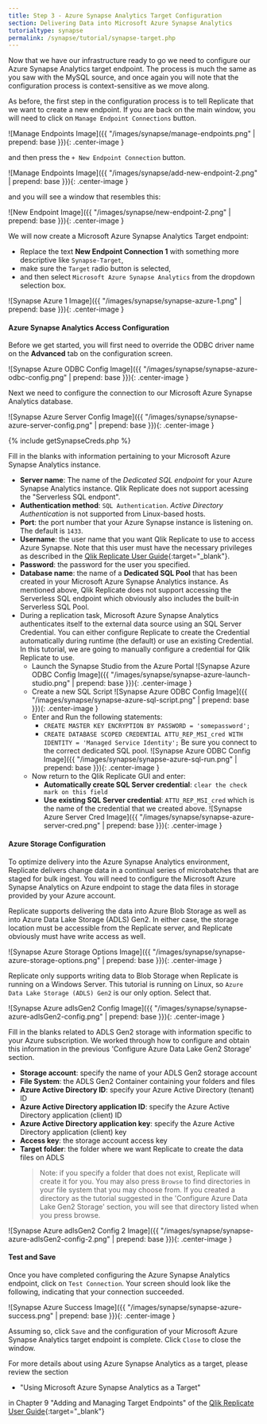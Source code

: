 ```yaml
---
title: Step 3 - Azure Synapse Analytics Target Configuration 
section: Delivering Data into Microsoft Azure Synapse Analytics
tutorialtype: synapse
permalink: /synapse/tutorial/synapse-target.php
---
```


Now that we have our infrastructure ready to go
we need to configure our Azure Synapse Analytics target endpoint. The process is much 
the same as you saw with the MySQL source, and once again you will note that the 
configuration process is context-sensitive as we move along. 

As before, the first step in the configuration process is to tell Replicate that we want to 
create a new endpoint. If you are back on the main window, you will need to click on 
`Manage Endpoint Connections` button.

![Manage Endpoints Image]({{ "/images/synapse/manage-endpoints.png" | prepend: base }}){: .center-image }

and then press the `+ New Endpoint Connection` button.


![Manage Endpoints Image]({{ "/images/synapse/add-new-endpoint-2.png" | prepend: base }}){: .center-image }

and you will see a window that resembles this:

![New Endpoint Image]({{ "/images/synapse/new-endpoint-2.png" | prepend: base }}){: .center-image }

We will now create a Microsoft Azure Synapse Analytics Target endpoint:
* Replace the text **New Endpoint Connection 1** with something more descriptive
like  `Synapse-Target`,
* make sure the `Target` radio button is selected,
* and then select `Microsoft Azure Synapse Analytics` 
from the dropdown selection box.

![Synapse Azure 1 Image]({{ "/images/synapse/synapse-azure-1.png" | prepend: base }}){: .center-image }


#### Azure Synapse Analytics Access Configuration 

Before we get started, you will first need to override the ODBC driver name on the **Advanced**
tab on the configuration screen.


![Synapse Azure ODBC Config Image]({{ "/images/synapse/synapse-azure-odbc-config.png" | prepend: base }}){: .center-image }

Next we need to configure the connection to our Microsoft Azure Synapse Analytics database.

![Synapse Azure Server Config Image]({{ "/images/synapse/synapse-azure-server-config.png" | prepend: base }}){: .center-image }

{% include getSynapseCreds.php %}

Fill in the blanks with information pertaining to your Microsoft Azure Synapse Analytics instance.

* **Server name**: The name of the *Dedicated SQL endpoint* for your Azure Synapse Analytics instance.
Qlik Replicate does not support acessing the "Serverless SQL endpont".
* **Authentication method**: `SQL Authentication`. *Active Directory Authentication* is not 
supported from Linux-based hosts.
* **Port**: the port number that your Azure Synapse instance is listening on. The default is `1433`.
* **Username**: the user name that you want Qlik Replicate to use to access Azure Synapse. Note
that this user must have the necessary privileges as described in the 
[Qlik Replicate User Guide](/files/Qlik_Replicate_User_Guide.pdf){:target="_blank"}.
* **Password**: the password for the user you specified.
* **Database name**: the name of a **Dedicated SQL Pool** that has been created in your
Microsoft Azure Synapse Analytics instance. As mentioned above, Qlik Replicate does not 
support accessing the Serverless SQL endpoint which obviously also includes the built-in 
Serverless SQL Pool.
* During a replication task, Microsoft Azure Synapse Analytics authenticates itself to the
external data source using an SQL Server Credential. You can either configure Replicate to
create the Credential automatically during runtime (the default) or use an existing Credential. 
In this tutorial, we are going to manually configure a credential for Qlik Replicate to use.
  - Launch the Synapse Studio from the Azure Portal
![Synapse Azure ODBC Config Image]({{ "/images/synapse/synapse-azure-launch-studio.png" | prepend: base }}){: .center-image }
  - Create a new SQL Script 
![Synapse Azure ODBC Config Image]({{ "/images/synapse/synapse-azure-sql-script.png" | prepend: base }}){: .center-image }
  - Enter and Run the following statements:
    + `CREATE MASTER KEY ENCRYPTION BY PASSWORD = 'somepassword';`
    + `CREATE DATABASE SCOPED CREDENTIAL ATTU_REP_MSI_cred WITH IDENTITY = 'Managed Service Identity';`
Be sure you connect to the correct dedicated SQL pool.
![Synapse Azure ODBC Config Image]({{ "/images/synapse/synapse-azure-sql-run.png" | prepend: base }}){: .center-image }
  - Now return to the Qlik Replicate GUI and enter:
    + **Automatically create SQL Server credential**: `clear the check mark on this field`
    + **Use existing SQL Server credential**:  `ATTU_REP_MSI_cred` which is the name of the credential
that we created above.
![Synapse Azure Server Cred Image]({{ "/images/synapse/synapse-azure-server-cred.png" | prepend: base }}){: .center-image }

#### Azure Storage Configuration 

To optimize delivery into the Azure Synapse Analytics environment, Replicate delivers change data in a
continual series of microbatches that are staged for bulk ingest. You will need to configure the 
Microsoft Azure Synapse Analytics on Azure endpoint to stage the data 
files in storage provided by your Azure account.

Replicate supports delivering the data into Azure Blob Storage
as well as into Azure Data Lake Storage (ADLS) Gen2. In either case, the storage location
must be accessible from the Replicate server, and Replicate obviously must have write access as well.

![Synapse Azure Storage Options Image]({{ "/images/synapse/synapse-azure-storage-options.png" | prepend: base }}){: .center-image }

Replicate only supports writing data to Blob Storage when Replicate is running on a 
Windows Server. This tutorial is running on Linux, so
`Azure Data Lake Storage (ADLS) Gen2` is our only option. Select that.

![Synapse Azure adlsGen2 Config Image]({{ "/images/synapse/synapse-azure-adlsGen2-config.png" | prepend: base }}){: .center-image }

Fill in the blanks related to ADLS Gen2 storage with information specific to your 
Azure subscription. We worked through how to configure and obtain this information
in the previous 'Configure Azure Data Lake Gen2 Storage' section.

* **Storage account**: specify the name of your ADLS Gen2 storage account
* **File System**: the ADLS Gen2 Container containing your folders and files
* **Azure Active Directory ID**: specify your Azure Active Directory (tenant) ID 
* **Azure Active Directory application ID**: specify the Azure Active Directory application (client) ID
* **Azure Active Directory application key**: specify the Azure Active Directory application (client) key
* **Access key**: the storage account access key
* **Target folder**: the folder where we want Replicate to create the data files on ADLS
   > Note: if you specify a folder that does not exist, Replicate will create it for you. You
    may also press `Browse` to find directories in your file system that you may choose from. If 
    you created a directory as the tutorial suggested in the 'Configure Azure Data Lake Gen2 Storage'
    section, you will see that directory listed when you press browse.

![Synapse Azure adlsGen2 Config 2 Image]({{ "/images/synapse/synapse-azure-adlsGen2-config-2.png" | prepend: base }}){: .center-image }



#### Test and Save

Once you have completed configuring the Azure Synapse Analytics endpoint, click on `Test Connection`. 
Your screen should look like the following, indicating that your connection succeeded.

![Synapse Azure Success Image]({{ "/images/synapse/synapse-azure-success.png" | prepend: base }}){: .center-image }

Assuming so, click `Save` and the configuration of your Microsoft Azure Synapse Analytics 
target endpoint is complete.  Click `Close` to close the window.

For more details about using Azure Synapse Analytics as a target, please review the section 

* "Using Microsoft Azure Synapse Analytics as a Target" 

in Chapter 9 "Adding and Managing Target Endpoints" of the
[Qlik Replicate User Guide](/files/Qlik_Replicate_User_Guide.pdf){:target="_blank"}

